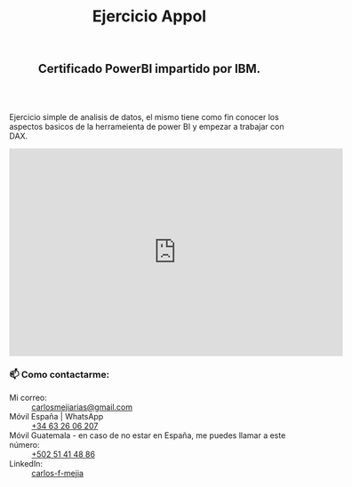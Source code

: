 <h1 align="center">Ejercicio Appol</h1><br>


<h2 align="center">Certificado PowerBI impartido por IBM.</h2>
<br>
<br>
<p>Ejercicio simple de analisis de datos, el mismo tiene como fin conocer los aspectos basicos de la herrameienta de power BI y empezar a trabajar con DAX. </p>

<iframe title="ejercicio-powerbi-appol" width="600" height="373.5" src="https://app.powerbi.com/view?r=eyJrIjoiODZjODI1ODgtNmMwZi00NjVhLTlmYjYtNTIwMzA4MzgxNmU1IiwidCI6IjEzYTViODliLTliYTUtNGVlNi05NzU0LWU2OWFmYTVlMmQzYiIsImMiOjl9" frameborder="0" allowFullScreen="true"></iframe>

<h3>📫 Como contactarme:</h3>
<dl>
  <dt>Mi correo:</dt>
  <dd><a href="mailto:carlosmejiarias@gmail.com">carlosmejiarias@gmail.com</a></dd>
  <dt>Móvil España | WhatsApp</dt>
  <dd><a href="tel:+34632606207">+34 63 26 06 207</a></dd>
  <dt>Móvil Guatemala - en caso de no estar en España, me puedes llamar a este número:</dt>
  <dd><a href="tel:+50251414886">+502 51 41 48 86</a></dd>
<dt>LinkedIn:</dt>
  <dd><a href="https://www.linkedin.com/in/carlos-f-mejia/" target="blank">carlos-f-mejia</a></dd>
</dl>
 <br>
